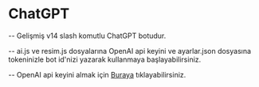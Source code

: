 # ChatGPT
-- Gelişmiş v14 slash komutlu ChatGPT botudur.

-- ai.js ve resim.js dosyalarına OpenAI api keyini ve ayarlar.json dosyasına tokeninizle bot id'nizi yazarak kullanmaya başlayabilirsiniz.

-- OpenAI api keyini almak için [Buraya](https://platform.openai.com/account/api-keys) tıklayabilirsiniz.

